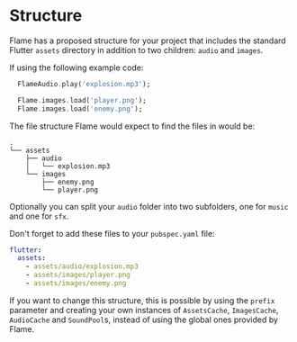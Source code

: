 # Structure

Flame has a proposed structure for your project that includes the standard Flutter `assets` directory in addition to two children: `audio` and `images`.

If using the following example code:

```dart
  FlameAudio.play('explosion.mp3');

  Flame.images.load('player.png');
  Flame.images.load('enemy.png');
```

The file structure Flame would expect to find the files in would be:

```text
.
└── assets
    ├── audio
    │   └── explosion.mp3
    └── images
        ├── enemy.png
        └── player.png
```

Optionally you can split your `audio` folder into two subfolders, one for `music` and one for `sfx`.

Don't forget to add these files to your `pubspec.yaml` file:

```yaml
flutter:
  assets:
    - assets/audio/explosion.mp3
    - assets/images/player.png
    - assets/images/enemy.png
```

If you want to change this structure, this is possible by using the `prefix` parameter and creating your own instances of `AssetsCache`, `ImagesCache`, `AudioCache` and `SoundPool`s, instead of using the global ones provided by Flame.
